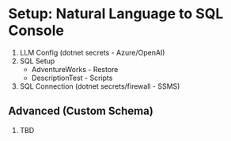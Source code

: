 # Setup: Natural Language to SQL Console
1. LLM Config (dotnet secrets - Azure/OpenAI)
1. SQL Setup
    - AdventureWorks - Restore
    - DescriptionTest - Scripts
1. SQL Connection (dotnet secrets/firewall - SSMS)

## Advanced (Custom Schema)
1. TBD